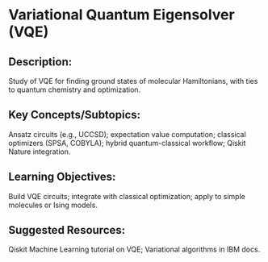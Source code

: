 # Variational Quantum Eigensolver (VQE)

## Description: 
Study of VQE for finding ground states of molecular Hamiltonians, with ties to quantum chemistry and optimization.
## Key Concepts/Subtopics: 
Ansatz circuits (e.g., UCCSD); expectation value computation; classical optimizers (SPSA, COBYLA); hybrid quantum-classical workflow; Qiskit Nature integration.
## Learning Objectives: 
Build VQE circuits; integrate with classical optimization; apply to simple molecules or Ising models.
## Suggested Resources: 
Qiskit Machine Learning tutorial on VQE; Variational algorithms in IBM docs.
